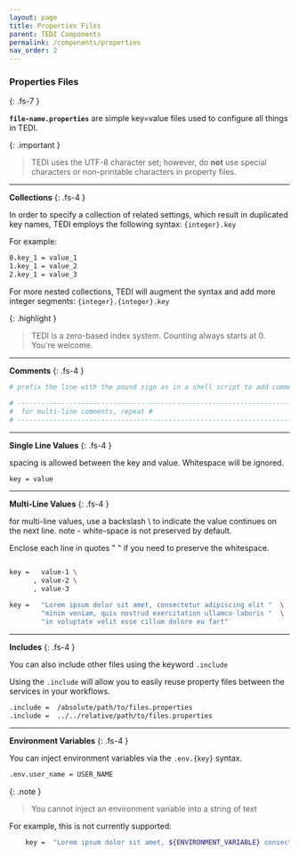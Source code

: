 ```yaml
---
layout: page
title: Properties Files
parent: TEDI Components
permalink: /components/properties
nav_order: 2
---
```


### Properties Files
{: .fs-7 }

**`file-name.properties`** are simple key=value files used to configure all things in TEDI.

{: .important }
>
> TEDI uses the UTF-8 character set; however, do **not** use special characters or non-printable characters in property files.


---

**Collections**
{: .fs-4 }

In order to specify a collection of related settings, which result in duplicated key names, TEDI employs the following syntax: `{integer}.key`

For example:

```sh
0.key_1 = value_1
1.key_1 = value_2
2.key_1 = value_3
```

For more nested collections, TEDI will augment the syntax and add more integer segments: `{integer}.{integer}.key`

{: .highlight }
> TEDI is a zero-based index system. Counting always starts at 0. You're welcome.

---

**Comments**
{: .fs-4 }

```sh
# prefix the line with the pound sign as in a shell script to add comments

# ----------------------------------------------------------------------
#  for multi-line comments, repeat #
# ----------------------------------------------------------------------
```

---

**Single Line Values**
{: .fs-4 }

spacing is allowed between the key and value. Whitespace will be ignored.

```sh
key = value
```

---

**Multi-Line Values**
{: .fs-4 }

for multi-line values, use a backslash \ to indicate the value continues on the next line.
note - white-space is not preserved by default.

Enclose each line in quotes " " if you need to preserve the whitespace.

```sh

key =   value-1 \
      , value-2 \
      , value-3

key =   "Lorem ipsum dolor sit amet, consectetur adipiscing elit "  \
        "minim veniam, quis nostrud exercitation ullamco laboris "  \
        "in voluptate velit esse cillum dolore eu fart"
```

---

**Includes**
{: .fs-4 }

You can also include other files using the keyword `.include`

Using the `.include` will allow you to easily reuse property files between the services in your workflows.

```sh
.include =  /absolute/path/to/files.properties
.include =  ../../relative/path/to/files.properties
```

---

**Environment Variables**
{: .fs-4 }

You can inject environment variables via the `.env.{key}` syntax.
```sh
.env.user_name = USER_NAME
```

{: .note }
>
> You cannot inject an environment variable into a string of text

For example, this is not currently supported:

```sh
    key =  "Lorem ipsum dolor sit amet, ${ENVIRONMENT_VARIABLE} consectetur adipiscing elit "
```